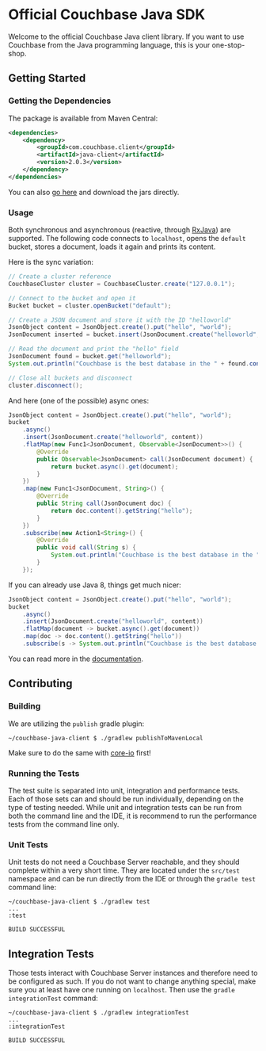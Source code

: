 # Official Couchbase Java SDK

Welcome to the official Couchbase Java client library. If you want to use Couchbase
from the Java programming language, this is your one-stop-shop.

## Getting Started

### Getting the Dependencies
The package is available from Maven Central:

```xml
<dependencies>
    <dependency>
        <groupId>com.couchbase.client</groupId>
        <artifactId>java-client</artifactId>
        <version>2.0.3</version>
    </dependency>
</dependencies>
```

You can also [go here](http://search.maven.org/#search%7Cga%7C1%7Cg%3A%22com.couchbase.client%22) and download
the jars directly.

### Usage
Both synchronous and asynchronous (reactive, through [RxJava](https://github.com/ReactiveX/RxJava)) are supported.
The following code connects to `localhost`, opens the `default` bucket, stores a document, loads it again and prints
its content.

Here is the sync variation:

```java
// Create a cluster reference
CouchbaseCluster cluster = CouchbaseCluster.create("127.0.0.1");

// Connect to the bucket and open it
Bucket bucket = cluster.openBucket("default");

// Create a JSON document and store it with the ID "helloworld"
JsonObject content = JsonObject.create().put("hello", "world");
JsonDocument inserted = bucket.insert(JsonDocument.create("helloworld", content));

// Read the document and print the "hello" field
JsonDocument found = bucket.get("helloworld");
System.out.println("Couchbase is the best database in the " + found.content().getString("hello"));

// Close all buckets and disconnect
cluster.disconnect();
```


And here (one of the possible) async ones:

```java
JsonObject content = JsonObject.create().put("hello", "world");
bucket
    .async()
    .insert(JsonDocument.create("helloworld", content))
    .flatMap(new Func1<JsonDocument, Observable<JsonDocument>>() {
        @Override
        public Observable<JsonDocument> call(JsonDocument document) {
            return bucket.async().get(document);
        }
    })
    .map(new Func1<JsonDocument, String>() {
        @Override
        public String call(JsonDocument doc) {
            return doc.content().getString("hello");
        }
    })
    .subscribe(new Action1<String>() {
        @Override
        public void call(String s) {
            System.out.println("Couchbase is the best database in the " + s);
        }
    });
```

If you can already use Java 8, things get much nicer:

```java
JsonObject content = JsonObject.create().put("hello", "world");
bucket
    .async()
    .insert(JsonDocument.create("helloworld", content))
    .flatMap(document -> bucket.async().get(document))
    .map(doc -> doc.content().getString("hello"))
    .subscribe(s -> System.out.println("Couchbase is the best database in the " + s));

```

You can read more in the [documentation](http://docs.couchbase.com/).

## Contributing

### Building
We are utilizing the `publish` gradle plugin:

```
~/couchbase-java-client $ ./gradlew publishToMavenLocal
```

Make sure to do the same with [core-io](https://github.com/couchbase/couchbase-jvm-core) first!

### Running the Tests
The test suite is separated into unit, integration and performance tests. Each of those sets can and should be run
individually, depending on the type of testing needed. While unit and integration tests can be run from both the
command line and the IDE, it is recommend to run the performance tests from the command line only.

### Unit Tests
Unit tests do not need a Couchbase Server reachable, and they should complete within a very short time. They are
located under the `src/test` namespace and can be run directly from the IDE or through the `gradle test` command line:

```
~/couchbase-java-client $ ./gradlew test
...
:test

BUILD SUCCESSFUL
```

## Integration Tests
Those tests interact with Couchbase Server instances and therefore need to be configured as such. If you do not want
to change anything special, make sure you at least have one running on `localhost`. Then use the `gradle integrationTest`
command:

```
~/couchbase-java-client $ ./gradlew integrationTest
...
:integrationTest

BUILD SUCCESSFUL
```
